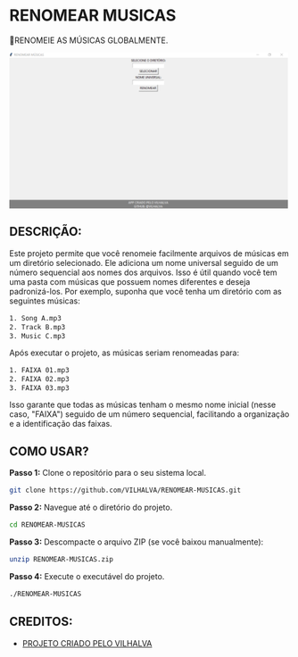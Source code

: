 # RENOMEAR MUSICAS
🎈RENOMEIE AS MÚSICAS GLOBALMENTE.

<img src="FOTO.png" align="center" width="500"> <br>

## DESCRIÇÃO:
Este projeto permite que você renomeie facilmente arquivos de músicas em um diretório selecionado. Ele adiciona um nome universal seguido de um número sequencial aos nomes dos arquivos. Isso é útil quando você tem uma pasta com músicas que possuem nomes diferentes e deseja padronizá-los.
Por exemplo, suponha que você tenha um diretório com as seguintes músicas:
```
1. Song A.mp3
2. Track B.mp3
3. Music C.mp3
```

Após executar o projeto, as músicas seriam renomeadas para:
```
1. FAIXA 01.mp3
2. FAIXA 02.mp3
3. FAIXA 03.mp3
```

Isso garante que todas as músicas tenham o mesmo nome inicial (nesse caso, "FAIXA") seguido de um número sequencial, facilitando a organização e a identificação das faixas.

## COMO USAR?
**Passo 1:** Clone o repositório para o seu sistema local.

```bash
git clone https://github.com/VILHALVA/RENOMEAR-MUSICAS.git
```

**Passo 2:** Navegue até o diretório do projeto.

```bash
cd RENOMEAR-MUSICAS
```

**Passo 3:** Descompacte o arquivo ZIP (se você baixou manualmente):

```bash
unzip RENOMEAR-MUSICAS.zip
```

**Passo 4:** Execute o executável do projeto.

```bash
./RENOMEAR-MUSICAS
```

## CREDITOS:
- [PROJETO CRIADO PELO VILHALVA](https://github.com/VILHALVA)

